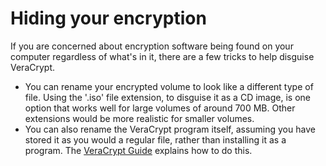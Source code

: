 [Title]: # (Hiding your encryption)
[Order]: # (3)

# Hiding your encryption

If you are concerned about encryption software being found on your computer regardless of what's in it, there are a few tricks to help disguise VeraCrypt.

*   You can rename your encrypted volume to look like a different type of file. Using the '.iso' file extension, to disguise it as a CD image, is one option that works well for large volumes of around 700 MB. Other extensions would be more realistic for smaller volumes.
*   You can also rename the VeraCrypt program itself, assuming you have stored it as you would a regular file, rather than installing it as a program. The [VeraCrypt Guide](umbrella://lesson/truecrypt) explains how to do this.